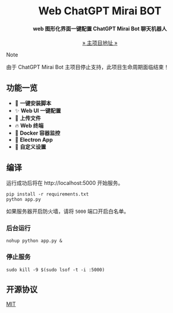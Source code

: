<div align="center">

# Web ChatGPT Mirai BOT
#### web 图形化界面一键配置 ChatGPT Mirai Bot 聊天机器人

[» 主项目地址 »](https://github.com/lss233/chatgpt-mirai-qq-bot)
</div>

> [!note]
> 由于 ChatGPT Mirai Bot 主项目停止支持，此项目生命周期面临结束！

## 功能一览
- 🎃 **一键安装脚本**
- ✨ **Web UI 一键配置**
- 🎄 **上传文件**
- 🔥 **Web 终端**
- 🍒 **Docker 容器监控**
- 🎍 **Electron App**
- 🍏 **自定义设置**

## 编译
运行成功后将在 http://localhost:5000 开始服务。
```shell
pip install -r requirements.txt
python app.py
```
如果服务器开启防火墙，请将 `5000` 端口开启白名单。

### 后台运行
```shell
nohup python app.py &
```

### 停止服务
```shell
sudo kill -9 $(sudo lsof -t -i :5000)
```

## 开源协议
[MIT](https://github.com/zmh-program/web-chatgpt-qq-bot/blob/main/LICENSE)
